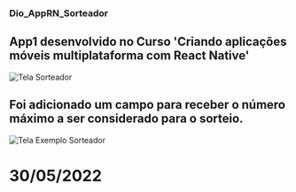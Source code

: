 ### Dio_AppRN_Sorteador

## App1 desenvolvido no Curso 'Criando aplicações móveis multiplataforma com React Native'

![Tela Sorteador](https://user-images.githubusercontent.com/22249079/171075340-422dfc56-07ec-400f-b76f-78662553dc68.png)

## Foi adicionado um campo para receber o número máximo a ser considerado para o sorteio.

![Tela Exemplo Sorteador](https://user-images.githubusercontent.com/22249079/171075344-4da12632-7c0e-450d-b0c4-64506c2c3334.png)

# 30/05/2022
